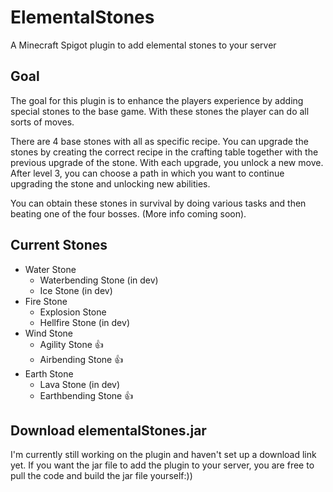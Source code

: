 # ElementalStones
A Minecraft Spigot plugin to add elemental stones to your server

## Goal
The goal for this plugin is to enhance the players experience by adding special stones to the base game.
With these stones the player can do all sorts of moves.

There are 4 base stones with all as specific recipe. You can upgrade the stones by creating the correct recipe in the crafting table together with the previous upgrade of the stone.
With each upgrade, you unlock a new move.
After level 3, you can choose a path in which you want to continue upgrading the stone and unlocking new abilities.

You can obtain these stones in survival by doing various tasks and then beating one of the four bosses. (More info coming soon).

## Current Stones
* Water Stone
    * Waterbending Stone (in dev)
    * Ice Stone (in dev)
* Fire Stone
    * Explosion Stone
    * Hellfire Stone (in dev)
* Wind Stone
    * Agility Stone 👍
    * Airbending Stone 👍
* Earth Stone
    * Lava Stone (in dev)  
    * Earthbending Stone 👍


## Download elementalStones.jar
I'm currently still working on the plugin and haven't set up a download link yet.
If you want the jar file to add the plugin to your server, you are free to pull the code and build the jar file yourself:))
